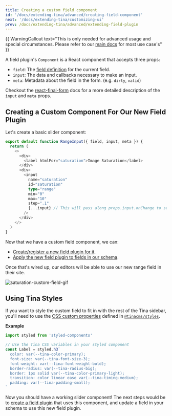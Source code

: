 ```yaml
---
title: Creating a custom field component
id: '/docs/extending-tina/advanced/creating-field-component'
next: '/docs/extending-tina/customizing-ui'
prev: /docs/extending-tina/advanced/extending-field-plugin
---
```


{{ WarningCallout text="This is only needed for advanced usage and special circumstances. Please refer to our [main docs](/docs/extending-tina/overview)  for most use case's" }}

A field plugin's `Component` is a React component that accepts three props:

- `field`: The [field definition](https://tinacms.org/docs/reference/toolkit/fields) for the current field.
- `input`: The data and callbacks necessary to make an input.
- `meta`: Metadata about the field in the form. (e.g. `dirty`, `valid`)

Checkout the [react-final-form](https://github.com/final-form/react-final-form#fieldrenderprops) docs for a more detailed description of the `input` and `meta` props.

## Creating a Custom Component For Our New Field Plugin

Let's create a basic slider component:

```ts
export default function RangeInput({ field, input, meta }) {
  return (
    <>
      <div>
        <label htmlFor="saturation">Image Saturation</label>
      </div>
      <div>
        <input
          name="saturation"
          id="saturation"
          type="range"
          min="0"
          max="10"
          step=".1"
          {...input} // This will pass along props.input.onChange to set our form values as this input changes.
        />
      </div>
    </>
  )
}
```

Now that we have a custom field component, we can:

- [Create/register a new field plugin for it](/docs/advanced/extending-field-plugin/#creating-a-custom-field-plugin).
- [Apply the new field plugin to fields in our schema](/docs/advanced/extending-field-plugin/#3-use-field-in-tinaschemats).

Once that's wired up, our editors will be able to use our new range field in their site.

![saturation-custom-field-gif](https://res.cloudinary.com/forestry-demo/image/upload/v1645712782/tina-io/docs/saturate-custom-field.gif)

## Using Tina Styles

If you want to style the custom field to fit in with the rest of the Tina sidebar, you'll need to use the [CSS custom properties](/docs/advanced/customizing-ui/) defined in [`@tinacms/styles`](https://github.com/tinacms/tinacms/blob/main/packages/%40tinacms/toolkit/src/packages/styles/Styles.tsx).

**Example**

```jsx
import styled from 'styled-components'

// Use the Tina CSS variables in your styled component
const Label = styled.h3`
  color: var(--tina-color-primary);
  font-size: var(--tina-font-size-3);
  font-weight: var(--tina-font-weight-bold);
  border-radius: var(--tina-radius-big);
  border: 1px solid var(--tina-color-primary-light);
  transition: color linear ease var(--tina-timing-medium);
  padding: var(--tina-padding-small);
`
```

Now you should have a working slider component! The next steps would be to [create a field plugin](/docs/advanced/extending-field-plugin/) that uses this component, and update a field in your schema to use this new field plugin.
